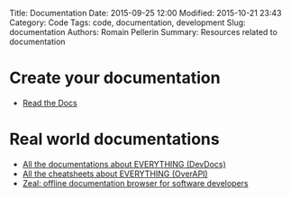 Title: Documentation
Date: 2015-09-25 12:00
Modified: 2015-10-21 23:43
Category: Code
Tags: code, documentation, development
Slug: documentation
Authors: Romain Pellerin
Summary: Resources related to documentation

# Create your documentation

- [Read the Docs](https://readthedocs.org/)

# Real world documentations

- [All the documentations about EVERYTHING (DevDocs)](http://devdocs.io/express/)
- [All the cheatsheets about EVERYTHING (OverAPI)](http://overapi.com/)
- [Zeal: offline documentation browser for software developers](https://zealdocs.org/)
